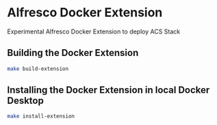 # Alfresco Docker Extension

Experimental Alfresco Docker Extension to deploy ACS Stack

## Building the Docker Extension

```sh
make build-extension
```

## Installing the Docker Extension in local Docker Desktop

```sh
make install-extension
```

